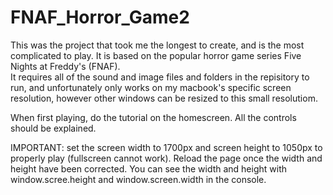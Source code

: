 # FNAF_Horror_Game2
 
 This was the project that took me the longest to create, and is the most complicated to play. It is based on the popular horror game series Five Nights at Freddy's (FNAF).<br/>It requires all of the sound and image files and folders in the repisitory to run, and unfortunately only works on my macbook's specific screen resolution, however other windows can be resized to this small resolutiom.

When first playing, do the tutorial on the homescreen. All the controls should be explained.

IMPORTANT: set the screen width to 1700px and screen height to 1050px to properly play (fullscreen cannot work). Reload the page once the width and height have been corrected. You can see the width and height with window.scree.height and window.screen.width in the console.
